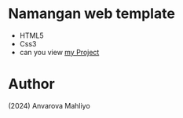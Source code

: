 # Namangan web template
- HTML5
- Css3
- can you view [my Project](https://mahliyovilo.github.io/Namangan-figma/)
# Author 
(2024) Anvarova Mahliyo
